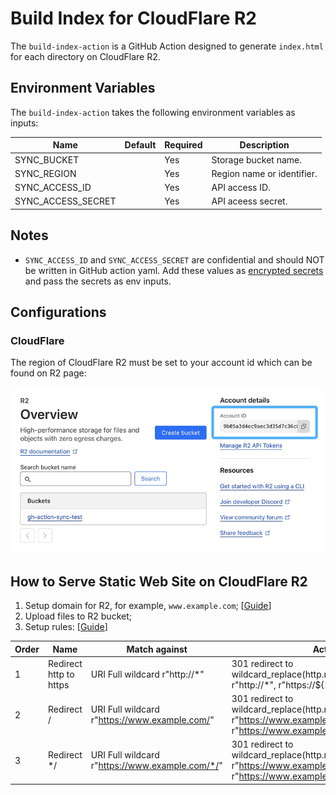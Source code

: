 # Build Index for CloudFlare R2

The `build-index-action` is a GitHub Action designed to generate `index.html` for each directory on CloudFlare R2.


## Environment Variables

The `build-index-action` takes the following environment variables as inputs:

| Name               | Default | Required | Description                |
|--------------------|---------|----------|----------------------------|
| SYNC_BUCKET        |         | Yes      | Storage bucket name.       |
| SYNC_REGION        |         | Yes      | Region name or identifier. |
| SYNC_ACCESS_ID     |         | Yes      | API access ID.             |
| SYNC_ACCESS_SECRET |         | Yes      | API aceess secret.         |


## Notes

- `SYNC_ACCESS_ID` and `SYNC_ACCESS_SECRET` are confidential and should NOT be written in GitHub action yaml. Add these values as [encrypted secrets](https://docs.github.com/en/actions/security-for-github-actions/security-guides/using-secrets-in-github-actions) and pass the secrets as env inputs.

## Configurations

### CloudFlare

The region of CloudFlare R2 must be set to your account id which can be found on R2 page:

![CloudFlare](cloudflare.png)

## How to Serve Static Web Site on CloudFlare R2

1. Setup domain for R2, for example, `www.example.com`; [[Guide](https://developers.cloudflare.com/r2/buckets/public-buckets/#custom-domains)]
2. Upload files to R2 bucket;
3. Setup rules: [[Guide](https://developers.cloudflare.com/rules/)]

| Order | Name                   | Match against                                   | Action                                                                                                                             |
|-------|------------------------|-------------------------------------------------|------------------------------------------------------------------------------------------------------------------------------------|
| 1     | Redirect http to https | URI Full wildcard r"http://*"                   | 301 redirect to wildcard_replace(http.request.full_uri, r"http://*", r"https://${1}")                                              |
| 2     | Redirect /             | URI Full wildcard r"https://www.example.com/"   | 301 redirect to wildcard_replace(http.request.full_uri, r"https://www.example.com/", r"https://www.example.com/index.html")        |
| 3     | Redirect */            | URI Full wildcard r"https://www.example.com/*/" | 301 redirect to wildcard_replace(http.request.full_uri, r"https://www.example.com/*/", r"https://www.example.com/${1}/index.html") |
